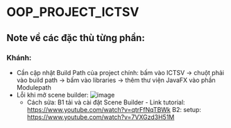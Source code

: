 # OOP_PROJECT_ICTSV

## Note về các đặc thù từng phần:
### Khánh:
- Cần cập nhật Build Path của project chính: bấm vào ICTSV -> chuột phải vào build path -> bấm vào libraries -> thêm thư viện JavaFX vào phần Modulepath
- Lỗi khi mở scene builder: ![image](https://github.com/user-attachments/assets/bc144e31-8218-4d3f-b3df-79c0ca541a44)
  - Cách sửa:
  B1 tải và cài đặt Scene Builder - Link tutorial: https://www.youtube.com/watch?v=qtrFfNqTBWk
  B2: setup: https://www.youtube.com/watch?v=7VXGzd3H51M


